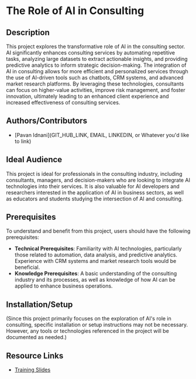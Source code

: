 # The Role of AI in Consulting

## Description
This project explores the transformative role of AI in the consulting sector. AI significantly enhances consulting services by automating repetitive tasks, analyzing large datasets to extract actionable insights, and providing predictive analytics to inform strategic decision-making. The integration of AI in consulting allows for more efficient and personalized services through the use of AI-driven tools such as chatbots, CRM systems, and advanced market research platforms. By leveraging these technologies, consultants can focus on higher-value activities, improve risk management, and foster innovation, ultimately leading to an enhanced client experience and increased effectiveness of consulting services.

## Authors/Contributors
- [Pavan Idnani](GIT_HUB_LINK, EMAIL, LINKEDIN, or Whatever you'd like to link)

## Ideal Audience
This project is ideal for professionals in the consulting industry, including consultants, managers, and decision-makers who are looking to integrate AI technologies into their services. It is also valuable for AI developers and researchers interested in the application of AI in business sectors, as well as educators and students studying the intersection of AI and consulting.

## Prerequisites
To understand and benefit from this project, users should have the following prerequisites:

- **Technical Prerequisites**: Familiarity with AI technologies, particularly those related to automation, data analysis, and predictive analytics. Experience with CRM systems and market research tools would be beneficial.
- **Knowledge Prerequisites**: A basic understanding of the consulting industry and its processes, as well as knowledge of how AI can be applied to enhance business operations.

## Installation/Setup
(Since this project primarily focuses on the exploration of AI's role in consulting, specific installation or setup instructions may not be necessary. However, any tools or technologies referenced in the project will be documented as needed.)

## Resource Links
- [Training Slides](training_materials/slides_the_role_of_ai_in_consulting.pdf)